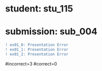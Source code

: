 # student: stu_115
# submission: sub_004

```diff
! ex01_0: Presentation Error
! ex01_1: Presentation Error
! ex01_2: Presentation Error
```
#incorrect=3
#correct=0
